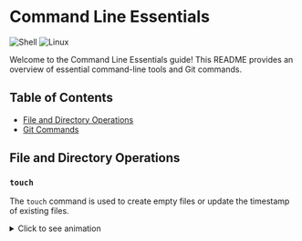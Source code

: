 # Command Line Essentials

![Shell](https://img.shields.io/badge/Shell-Bash-4EAA25?style=for-the-badge&logo=gnu-bash&logoColor=white)
![Linux](https://img.shields.io/badge/Linux-FCC624?style=for-the-badge&logo=linux&logoColor=black)

Welcome to the Command Line Essentials guide! This README provides an overview of essential command-line tools and Git commands.

## Table of Contents

- [File and Directory Operations](#file-and-directory-operations)
- [Git Commands](#git-commands)

## File and Directory Operations

### `touch`

The `touch` command is used to create empty files or update the timestamp of existing files.

<details>
<summary>Click to see animation</summary>

![touch command](https://example.com/touch-animation.gif)

</details>

